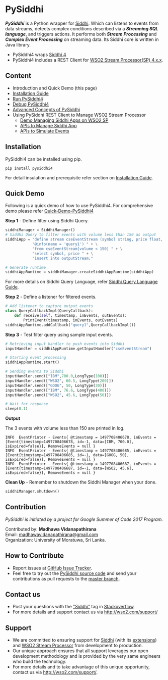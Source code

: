 # PySiddhi

***PySiddhi*** is a Python wrapper for [Siddhi](https://wso2.github.io/siddhi/). Which can listens to events from data streams, detects complex conditions
described via a ***Streaming SQL language***, and triggers actions. It performs both ***Stream Processing*** and 
***Complex Event Processing*** on streaming data. Its Siddhi core is written in Java library. 

- PySiddhi4 wraps [Siddhi 4](https://wso2.github.io/siddhi/)
- PySiddhi4 includes a REST Client for [WSO2 Stream Processor(SP) 4.x.x](https://wso2.com/analytics).

## Content

* Introduction and Quick Demo (this page)
* [Installation Guide](Installation-Guide.md)
* [Run PySiddhi4](Run-PySiddhi4.md)
* [Debug PySiddhi4](Debugging-Siddhi-Queries.md)
* [Advanced Concepts of PySiddhi](Using-Siddhi-from-Python.md)
* Using PySiddhi REST Client to Manage WSO2 Stream Processor
    * [Demo Managing Siddhi Apps on WSO2 SP](Quick-Demo-(SP4).md)
    * [APIs to Manage Siddhi App](Siddhi-App-Management-of-WSO2-SP-4.md)
    * [APIs to Simulate Events](Event-Simulator-of-SP-4.md)

## Installation

PySiddhi4 can be installed using pip.

```
pip install pysiddhi4
```

For detail insulation and prerequisite refer section on [Installation Guide](Installation-Guide). 

## Quick Demo
Following is a quick demo of how to use PySiddhi4. For comprehensive demo please refer [Quick-Demo-PySiddhi4](Run-PySiddhi4.md)

**Step 1** - Define filter using Siddhi Query.

```python
siddhiManager = SiddhiManager()
# Siddhi Query to filter events with volume less than 150 as output
siddhiApp = "define stream cseEventStream (symbol string, price float, volume long);" + \
            "@info(name = 'query1') " + \
            "from cseEventStream[volume < 150] " + \
            "select symbol, price " + \
            "insert into outputStream;"

# Generate runtime
siddhiAppRuntime = siddhiManager.createSiddhiAppRuntime(siddhiApp)
```
For more details on Siddhi Query Language, refer [Siddhi Query Language Guide](https://wso2.github.io/siddhi/).

**Step 2** - Define a listener for filtered events.

```python
# Add listener to capture output events
class QueryCallbackImpl(QueryCallback):
    def receive(self, timestamp, inEvents, outEvents):
        PrintEvent(timestamp, inEvents, outEvents)
siddhiAppRuntime.addCallback("query1",QueryCallbackImpl())
```
**Step 3** - Test filter query using sample input events.

```python
# Retrieving input handler to push events into Siddhi
inputHandler = siddhiAppRuntime.getInputHandler("cseEventStream")

# Starting event processing
siddhiAppRuntime.start()

# Sending events to Siddhi
inputHandler.send(["IBM",700.0,LongType(100)])
inputHandler.send(["WSO2", 60.5, LongType(200)])
inputHandler.send(["GOOG", 50, LongType(30)])
inputHandler.send(["IBM", 76.6, LongType(400)])
inputHandler.send(["WSO2", 45.6, LongType(50)])

# Wait for response
sleep(0.1)
```
**Output**

The 3 events with volume less than 150 are printed in log.

```log
INFO  EventPrinter - Events{ @timestamp = 1497708406678, inEvents = [Event{timestamp=1497708406678, id=-1, data=[IBM, 700.0], isExpired=false}], RemoveEvents = null }
INFO  EventPrinter - Events{ @timestamp = 1497708406685, inEvents = [Event{timestamp=1497708406685, id=-1, data=[GOOG, 50], isExpired=false}], RemoveEvents = null }
INFO  EventPrinter - Events{ @timestamp = 1497708406687, inEvents = [Event{timestamp=1497708406687, id=-1, data=[WSO2, 45.6], isExpired=false}], RemoveEvents = null }
```

**Clean Up** - Remember to shutdown the Siddhi Manager when your done.

```python
siddhiManager.shutdown()
```

## Contribution 

_PySiddhi is initiated by a project for Google Summer of Code 2017 Program._

Contributed by: __Madhawa Vidanapathirana__ </br>
Email: madhawavidanapathirana@gmail.com </br>
Organization: University of Moratuwa, Sri Lanka.

## How to Contribute
* Report issues at <a target="_blank" href="https://github.com/wso2/PySiddhi/issues">GitHub Issue Tracker</a>.
* Feel free to try out the <a target="_blank" href="https://github.com/wso2/PySiddhi">PySiddhi source code</a> and send your contributions as pull requests to the <a target="_blank" href="https://github.com/wso2/PySiddhi/tree/master">master branch</a>. 
 
## Contact us 
 * Post your questions with the <a target="_blank" href="http://stackoverflow.com/search?q=siddhi">"Siddhi"</a> tag in <a target="_blank" href="http://stackoverflow.com/search?q=siddhi">Stackoverflow</a>. 
 * For more details and support contact us via <a target="_blank" href="http://wso2.com/support?utm_source=gitanalytics&utm_campaign=gitanalytics_Jul17">http://wso2.com/support/</a>
 
## Support 
* We are committed to ensuring support for [Siddhi](https://wso2.github.io/siddhi/) (with its <a target="_blank" href="https://wso2.github.io/siddhi/extensions/">extensions</a>) and <a target="_blank" href="http://wso2.com/analytics?utm_source=gitanalytics&utm_campaign=gitanalytics_Jul17">WSO2 Stream Processor</a> from development to production. 
* Our unique approach ensures that all support leverages our open development methodology and is provided by the very same engineers who build the technology. 
* For more details and to take advantage of this unique opportunity, contact us via <a target="_blank" href="http://wso2.com/support?utm_source=gitanalytics&utm_campaign=gitanalytics_Jul17">http://wso2.com/support/</a>. 
